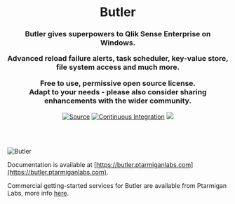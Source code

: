 <h1 align="center">Butler</h1>
<h3 align="center">Butler gives superpowers to Qlik Sense Enterprise on Windows.<br>

Advanced reload failure alerts, task scheduler, key-value store, file system access and much more.

Free to use, permissive open source license.<br>
Adapt to your needs - please also consider sharing enhancements with the wider community.

</h3>

<p align="center">
<a href="https://github.com/ptarmiganlabs/butler"><img src="https://img.shields.io/badge/Source---" alt="Source"></a>
<a href="https://github.com/ptarmiganlabs/butler/actions/workflows/docker-image-build.yml"><img src="https://github.com/ptarmiganlabs/butler/actions/workflows/docker-image-build.yml/badge.svg" alt="Continuous Integration"></a>
<a href="https://codeclimate.com/github/ptarmiganlabs/butler/maintainability"><img src="https://api.codeclimate.com/v1/badges/cb33990248ffbaaf7526/maintainability" /></a>
</p>
<br>
<br>

![Butler](icon.png)

Documentation is available at [https://butler.ptarmiganlabs.com](https://butler.ptarmiganlabs.com).

Commercial getting-started services for Butler are available from Ptarmigan Labs, more info [here](https://ptarmiganlabs.com/butler-assist/).

